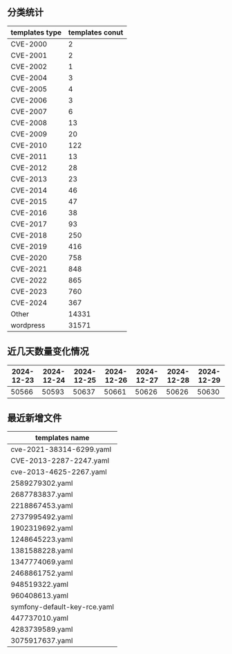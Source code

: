 ## 分类统计
| templates type | templates conut | 
| --- | --- |
| CVE-2000 | 2 |
| CVE-2001 | 2 |
| CVE-2002 | 1 |
| CVE-2004 | 3 |
| CVE-2005 | 4 |
| CVE-2006 | 3 |
| CVE-2007 | 6 |
| CVE-2008 | 13 |
| CVE-2009 | 20 |
| CVE-2010 | 122 |
| CVE-2011 | 13 |
| CVE-2012 | 28 |
| CVE-2013 | 23 |
| CVE-2014 | 46 |
| CVE-2015 | 47 |
| CVE-2016 | 38 |
| CVE-2017 | 93 |
| CVE-2018 | 250 |
| CVE-2019 | 416 |
| CVE-2020 | 758 |
| CVE-2021 | 848 |
| CVE-2022 | 865 |
| CVE-2023 | 760 |
| CVE-2024 | 367 |
| Other | 14331 |
| wordpress | 31571 |
## 近几天数量变化情况
|2024-12-23 | 2024-12-24 | 2024-12-25 | 2024-12-26 | 2024-12-27 | 2024-12-28 | 2024-12-29|
|--- | ------ | ------ | ------ | ------ | ------ | ---|
|50566 | 50593 | 50637 | 50661 | 50626 | 50626 | 50630|
## 最近新增文件
| templates name | 
| --- |
| cve-2021-38314-6299.yaml |
| CVE-2013-2287-2247.yaml |
| cve-2013-4625-2267.yaml |
| 2589279302.yaml |
| 2687783837.yaml |
| 2218867453.yaml |
| 2737995492.yaml |
| 1902319692.yaml |
| 1248645223.yaml |
| 1381588228.yaml |
| 1347774069.yaml |
| 2468861752.yaml |
| 948519322.yaml |
| 960408613.yaml |
| symfony-default-key-rce.yaml |
| 447737010.yaml |
| 4283739589.yaml |
| 3075917637.yaml |
